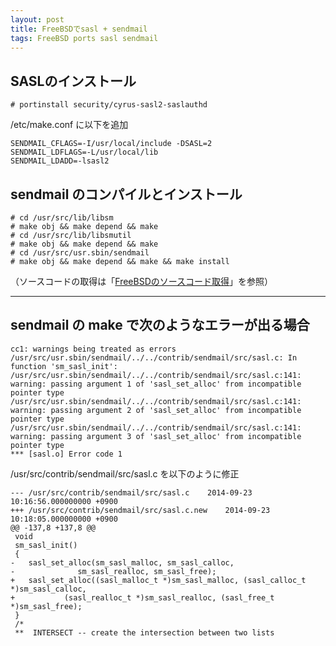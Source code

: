 ```yaml
---
layout: post
title: FreeBSDでsasl + sendmail
tags: FreeBSD ports sasl sendmail
---
```


## SASLのインストール

```
# portinstall security/cyrus-sasl2-saslauthd
```

/etc/make.conf に以下を追加

```
SENDMAIL_CFLAGS=-I/usr/local/include -DSASL=2
SENDMAIL_LDFLAGS=-L/usr/local/lib
SENDMAIL_LDADD=-lsasl2
```

## sendmail のコンパイルとインストール

```
# cd /usr/src/lib/libsm
# make obj && make depend && make
# cd /usr/src/lib/libsmutil
# make obj && make depend && make
# cd /usr/src/usr.sbin/sendmail
# make obj && make depend && make && make install
```

（ソースコードの取得は「[FreeBSDのソースコード取得](http://xdncl.github.io/blog/2014/08/08/svnup/)」を参照）

----

## sendmail の make で次のようなエラーが出る場合

```
cc1: warnings being treated as errors
/usr/src/usr.sbin/sendmail/../../contrib/sendmail/src/sasl.c: In function 'sm_sasl_init':
/usr/src/usr.sbin/sendmail/../../contrib/sendmail/src/sasl.c:141: warning: passing argument 1 of 'sasl_set_alloc' from incompatible pointer type
/usr/src/usr.sbin/sendmail/../../contrib/sendmail/src/sasl.c:141: warning: passing argument 2 of 'sasl_set_alloc' from incompatible pointer type
/usr/src/usr.sbin/sendmail/../../contrib/sendmail/src/sasl.c:141: warning: passing argument 3 of 'sasl_set_alloc' from incompatible pointer type
*** [sasl.o] Error code 1
```

/usr/src/contrib/sendmail/src/sasl.c を以下のように修正

```
--- /usr/src/contrib/sendmail/src/sasl.c	2014-09-23 10:16:56.000000000 +0900
+++ /usr/src/contrib/sendmail/src/sasl.c.new	2014-09-23 10:18:05.000000000 +0900
@@ -137,8 +137,8 @@
 void
 sm_sasl_init()
 {
-	sasl_set_alloc(sm_sasl_malloc, sm_sasl_calloc,
-		       sm_sasl_realloc, sm_sasl_free);
+	sasl_set_alloc((sasl_malloc_t *)sm_sasl_malloc, (sasl_calloc_t *)sm_sasl_calloc,
+			(sasl_realloc_t *)sm_sasl_realloc, (sasl_free_t *)sm_sasl_free);
 }
 /*
 **  INTERSECT -- create the intersection between two lists
```